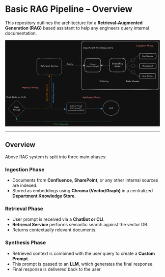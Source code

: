 # Basic RAG Pipeline – Overview

This repository outlines the architecture for a **Retrieval-Augmented Generation (RAG)** based assistant to help any engineers query internal documentation.

![Architecture Diagram](./rag-pipeline-arch.png)

---

## Overview

Above RAG system is split into three main phases:

### Ingestion Phase
- Documents from **Confluence**, **SharePoint**, or any other internal sources are indexed.
- Stored as embeddings using **Chroma (Vector/Graph)** in a centralized **Department Knowledge Store**.

### Retrieval Phase
- User prompt is received via a **ChatBot or CLI**.
- **Retrieval Service** performs semantic search against the vector DB.
- Returns contextually relevant documents.

### Synthesis Phase
- Retrieved context is combined with the user query to create a **Custom Prompt**.
- This prompt is passed to an **LLM**, which generates the final response.
- Final response is delivered back to the user.
